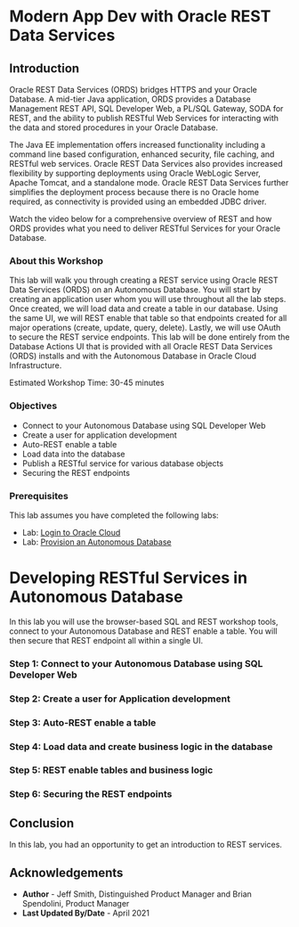 # Modern App Dev with Oracle REST Data Services

## Introduction
Oracle REST Data Services (ORDS) bridges HTTPS and your Oracle Database. A mid-tier Java application, ORDS provides a Database Management REST API, SQL Developer Web, a PL/SQL Gateway, SODA for REST, and the ability to publish RESTful Web Services for interacting with the data and stored procedures in your Oracle Database. 

The Java EE implementation offers increased functionality including a command line based configuration, enhanced security, file caching, and RESTful web services. Oracle REST Data Services also provides increased flexibility by supporting deployments using Oracle WebLogic Server, Apache Tomcat, and a standalone mode. Oracle REST Data Services further simplifies the deployment process because there is no Oracle home required, as connectivity is provided using an embedded JDBC driver.


Watch the video below for a comprehensive overview of REST and how ORDS provides what you need to deliver RESTful Services for your Oracle Database.

[](https://youtu.be/rvxTbTuUm5k)

### About this Workshop

This lab will walk you through creating a REST service using Oracle REST Data Services (ORDS) on an Autonomous Database. You will start by creating an application user whom you will use throughout all the lab steps. Once created, we will load data and create a table in our database. Using the same UI, we will REST enable that table so that endpoints created for all major operations (create, update, query, delete). Lastly, we will use OAuth to secure the REST service endpoints. This lab will be done entirely from the Database Actions UI that is provided with all Oracle REST Data Services (ORDS) installs and with the Autonomous Database in Oracle Cloud Infrastructure.

Estimated Workshop Time: 30-45 minutes

### Objectives

- Connect to your Autonomous Database using SQL Developer Web
- Create a user for application development
- Auto-REST enable a table
- Load data into the database
- Publish a RESTful service for various database objects
- Securing the REST endpoints

### Prerequisites
This lab assumes you have completed the following labs:
* Lab: [Login to Oracle Cloud]()
* Lab: [Provision an Autonomous Database]()

# Developing RESTful Services in Autonomous Database

In this lab you will use the browser-based SQL and REST workshop tools, connect to your Autonomous Database and REST enable a table. You will then secure that REST endpoint all within a single UI.

### **Step 1:** Connect to your Autonomous Database using SQL Developer Web

### **Step 2:** Create a user for Application development

### **Step 3:** Auto-REST enable a table

### **Step 4:** Load data and create business logic in the database

### **Step 5:** REST enable tables and business logic

### **Step 6:** Securing the REST endpoints

## Conclusion
 In this lab, you had an opportunity to get an introduction to REST services.

## Acknowledgements

 - **Author** - Jeff Smith, Distinguished Product Manager and Brian Spendolini, Product Manager
 - **Last Updated By/Date** - April 2021
